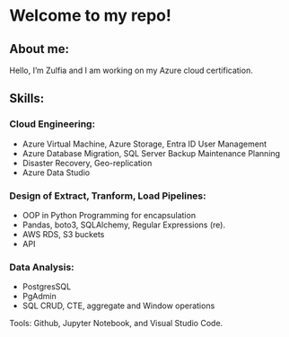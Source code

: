# Welcome to my repo!
## About me: 
Hello, I’m Zulfia and I am working on my Azure cloud certification. 

## Skills:
### Cloud Engineering:
- Azure Virtual Machine, Azure Storage, Entra ID User Management
- Azure Database Migration, SQL Server Backup Maintenance Planning
- Disaster Recovery, Geo-replication   
- Azure Data Studio

### Design of Extract, Tranform, Load Pipelines:
- OOP in Python Programming for encapsulation
- Pandas, boto3, SQLAlchemy, Regular Expressions (re).
- AWS RDS, S3 buckets
- API 

### Data Analysis:
- PostgresSQL
- PgAdmin
- SQL CRUD, CTE, aggregate and Window operations
 
Tools: Github, Jupyter Notebook, and Visual Studio Code.
